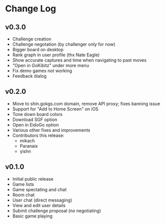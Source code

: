 # Change Log

## v0.3.0
- Challenge creation
- Challenge negotation (by challenger only for now)
- Bigger board on desktop
- Rank graph in user profile (thx Nate Eagle)
- Show accurate captures and time when navigating to past moves
- "Open in GoKibitz" under more menu
- Fix demo games not working
- Feedback dialog

## v0.2.0
- Move to shin.gokgs.com domain, remove API proxy; fixes banning issue
- Support for "Add to Home Screen" on iOS
- Tone down board colors
- Download SGF option
- Open in EidoGo option
- Various other fixes and improvements
- Contributors this release:
    - mikach
    - Paranaix
    - yishn

## v0.1.0
- Initial public release
- Game lists
- Game spectating and chat
- Room chat
- User chat (direct messaging)
- View and edit user details
- Submit challenge proposal (no negotiating)
- Basic game playing
